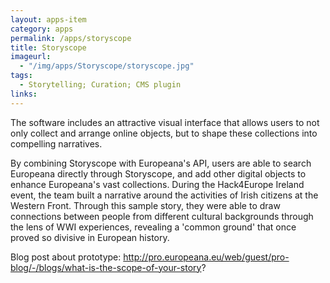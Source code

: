 ```yaml
---
layout: apps-item
category: apps
permalink: /apps/storyscope
title: Storyscope
imageurl:
  - "/img/apps/Storyscope/storyscope.jpg"
tags:
  - Storytelling; Curation; CMS plugin
links:
---
```


The software includes an attractive visual interface that allows users to not only collect and arrange online objects, but to shape these collections into compelling narratives.

By combining Storyscope with Europeana's API, users are able to search Europeana directly through Storyscope, and add other digital objects to enhance Europeana's vast collections. During the Hack4Europe Ireland event, the team built a narrative around the activities of Irish citizens at the Western Front. Through this sample story, they were able to draw connections between people from different cultural backgrounds through the lens of WWI experiences, revealing a 'common ground' that once proved so divisive in European history.

Blog post about prototype: http://pro.europeana.eu/web/guest/pro-blog/-/blogs/what-is-the-scope-of-your-story?
